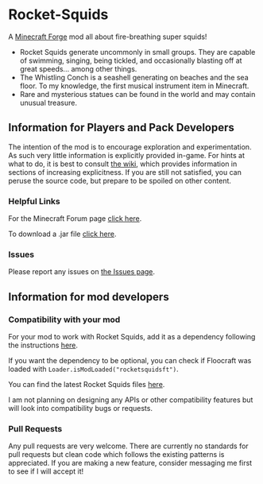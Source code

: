 # Rocket-Squids
A [Minecraft Forge](https://github.com/MinecraftForge/MinecraftForge) mod all about fire-breathing super squids!

* Rocket Squids generate uncommonly in small groups. They are capable of swimming, singing, being tickled, and occasionally blasting off at great speeds... among other things.
* The Whistling Conch is a seashell generating on beaches and the sea floor. To my knowledge, the first musical instrument item in Minecraft.
* Rare and mysterious statues can be found in the world and may contain unusual treasure.

## Information for Players and Pack Developers
The intention of the mod is to encourage exploration and experimentation. As such very little information is explicitly provided in-game.
For hints at what to do, it is best to consult [the wiki](https://www.curseforge.com/minecraft/mc-mods/rocket-squids/pages/main), which provides information in sections of increasing explicitness.
If you are still not satisfied, you can peruse the source code, but prepare to be spoiled on other content.

### Helpful Links
For the Minecraft Forum page [click here](http://www.minecraftforum.net/forums/mapping-and-modding/minecraft-mods/mods-discussion/2746649-rocket-squids-last-update-26-7-17-now-for-1-12).

To download a .jar file [click here](https://www.curseforge.com/minecraft/mc-mods/rocket-squids/files).
### Issues
Please report any issues on [the Issues page](https://github.com/fredtargaryen/Rocket-Squids/issues).

## Information for mod developers
### Compatibility with your mod
For your mod to work with Rocket Squids, add it as a dependency following the instructions [here](https://github.com/MinecraftForge/ForgeGradle/wiki/Dependencies). 

If you want the dependency to be optional, you can check if Floocraft was loaded with `Loader.isModLoaded("rocketsquidsft")`.

You can find the latest Rocket Squids files [here](https://www.curseforge.com/minecraft/mc-mods/rocket-squids/files).

I am not planning on designing any APIs or other compatibility features but will look into compatibility bugs or requests.

### Pull Requests
Any pull requests are very welcome. There are currently no standards for pull requests but clean code which
follows the existing patterns is appreciated. If you are making a new feature, consider messaging me first to see if I will accept it!

